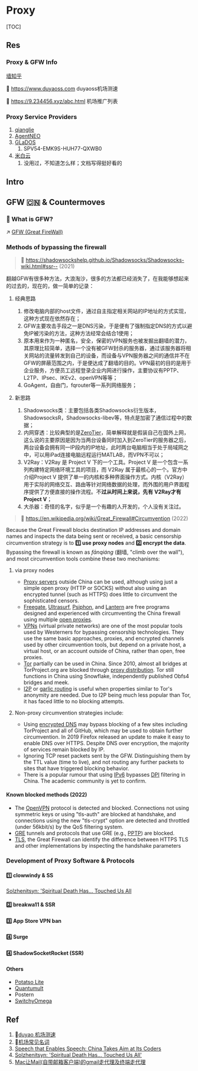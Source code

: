 # Proxy

[TOC]


## Res
### Proxy & GFW Info
[墙知乎](https://wallzhihu.com)

🔗 https://www.duyaoss.com
duyaoss机场测速

🔗 https://9.234456.xyz/abc.html
机场推广列表


### Proxy Service Providers
1. [qianglie](https://www.qianglie.com/#/profile)
2. [AgentNEO](https://neoladder.com/dashboard)
3. [GLaDOS](https://glados.rocks/register)
	1. SPV54-EMK9S-HUH77-QXWB0
4. [米白云](https://docs.mebi.me/docs/intro)
	1. 没用过，不知道怎么样；文档写得挺好看的




## Intro



## GFW 🇨🇳 & Countermoves
### 🚧 What is GFW?
↗ [GFW (Great FireWall)](GFW%20(Great%20FireWall).md)


### Methods of bypassing the firewall
> 🔗 https://shadowsockshelp.github.io/Shadowsocks/Shadowsocks-wiki.html#ssr-- (2021)

翻越GFW有很多种方法，大浪淘沙，很多的方法都已经消失了，在我能够想起来的过去的，现在的，做一简单的记录：

1. 经典思路
	1. 修改电脑内部的host文件，通过自主指定相关网站的IP地址的方式实现，这种方式现在依然存在；
	2. GFW主要攻击手段之一是DNS污染，于是便有了强制指定DNS的方式以避免IP被污染的方法，这种方法经常会结合1使用；
	3. 原本用来作为一种匿名，安全，保密的VPN服务也被发掘出翻墙的潜力，其原理比较简单，选择一个没有被GFW封杀的服务器，通过该服务器将相关网站的流量转发到自己的设备，而设备与VPN服务器之间的通信并不在GFW的屏蔽范围之内，于是便达成了翻墙的目的。VPN最初的目的是用于企业服务，方便员工远程登录企业内网进行操作，主要协议有PPTP、L2TP、IPsec、IKEv2、openVPN等等；
	4. GoAgent，自由门，fqrouter等一系列网络服务；

2. 新思路
	1. Shadowsocks类：主要包括各类Shadowsocks衍生版本，ShadowsocksR，Shadowsocks-libev等，特点是加密了通信过程中的数据；
	2. 内网穿透：比较典型的是[ZeroTier](https://www.zerotier.com/)，简单解释就是假装自己在国外上网，这么说的主要原因是因为当两台设备同时加入到ZeroTier的服务器之后，两台设备会拥有同一IP段内的IP地址，此时两台电脑相当于处于局域网之中，可以用iPad连接电脑远程运行MATLAB，而VPN不可以；
	3. V2Ray：V2Ray 是 Project V 下的一个工具。Project V 是一个包含一系列构建特定网络环境工具的项目，而 V2Ray 属于最核心的一个。官方中介绍Project V 提供了单一的内核和多种界面操作方式。内核（V2Ray）用于实际的网络交互、路由等针对网络数据的处理，而外围的用户界面程序提供了方便直接的操作流程。不**过从时间上来说，先有 V2Ray才有Project V**；
	4. 大杀器：奇怪的名字，似乎是一个有趣的人开发的，个人没有关注过。


> 🔗 https://en.wikipedia.org/wiki/Great_Firewall#Circumvention (2022)

Because the Great Firewall blocks destination IP addresses and domain names and inspects the data being sent or received, a basic censorship circumvention strategy is to **1️⃣ use proxy nodes** and **2️⃣ encrypt the data**. Bypassing the firewall is known as _fānqiáng_ (翻墙, "climb over the wall"), and most circumvention tools combine these two mechanisms:

1. via proxy nodes
	- [Proxy servers](https://en.wikipedia.org/wiki/Proxy_server "Proxy server") outside China can be used, although using just a simple open proxy (HTTP or SOCKS) without also using an encrypted tunnel (such as HTTPS) does little to circumvent the sophisticated censors.
	- [Freegate](https://en.wikipedia.org/wiki/Freegate "Freegate"), [Ultrasurf](https://en.wikipedia.org/wiki/Ultrasurf "Ultrasurf"), [Psiphon](https://en.wikipedia.org/wiki/Psiphon "Psiphon"), and [Lantern](https://en.wikipedia.org/wiki/Lantern_(software) "Lantern (software)") are free programs designed and experienced with circumventing the China firewall using multiple [open proxies](https://en.wikipedia.org/wiki/Open_proxies "Open proxies").
	- [VPNs](https://en.wikipedia.org/wiki/VPN "VPN") (virtual private networks) are one of the most popular tools used by Westerners for bypassing censorship technologies. They use the same basic approaches, proxies, and encrypted channels used by other circumvention tools, but depend on a private host, a virtual host, or an account outside of China, rather than open, free proxies.
	- [Tor](https://en.wikipedia.org/wiki/Tor_(anonymity_network) "Tor (anonymity network)") partially can be used in China. Since 2010, almost all bridges at TorProject.org are blocked through [proxy distribution](https://en.wikipedia.org/wiki/Great_Firewall#Proxy_distribution). Tor still functions in China using Snowflake, independently published Obfs4 bridges and meek.
	- [I2P](https://en.wikipedia.org/wiki/I2P "I2P") or [garlic routing](https://en.wikipedia.org/wiki/Garlic_routing "Garlic routing") is useful when properties similar to Tor's anonymity are needed. Due to I2P being much less popular than Tor, it has faced little to no blocking attempts.

2. Non-proxy circumvention strategies include:
	- Using [encrypted DNS](https://en.wikipedia.org/wiki/DNS_over_HTTPS "DNS over HTTPS") may bypass blocking of a few sites including TorProject and all of GitHub, which may be used to obtain further circumvention. In 2019 Firefox released an update to make it easy to enable DNS over HTTPS. Despite DNS over encryption, the majority of services remain blocked by IP.
	- Ignoring TCP reset packets sent by the GFW. Distinguishing them by the TTL value (time to live), and not routing any further packets to sites that have triggered blocking behavior.
	- There is a popular rumour that using [IPv6](https://en.wikipedia.org/wiki/IPv6 "IPv6") bypasses [DPI](https://en.wikipedia.org/wiki/Deep_packet_inspection "Deep packet inspection") filtering in China. The academic community is yet to confirm.


#### Known blocked methods (2022)
- The [OpenVPN](https://en.wikipedia.org/wiki/OpenVPN "OpenVPN") protocol is detected and blocked. Connections not using symmetric keys or using "tls-auth" are blocked at handshake, and connections using the new "tls-crypt" option are detected and throttled (under 56kbit/s) by the QoS filtering system.
- [GRE](https://en.wikipedia.org/wiki/Generic_Routing_Encapsulation "Generic Routing Encapsulation") tunnels and protocols that use GRE (e.g., [PPTP](https://en.wikipedia.org/wiki/PPTP "PPTP")) are blocked.
- [TLS](https://en.wikipedia.org/wiki/Transport_Layer_Security "Transport Layer Security"), the Great Firewall can identify the difference between HTTPS TLS and other implementations by inspecting the handshake parameters


### Development of Proxy Software & Protocols
#### 1️⃣ clowwindy & SS
[Solzhenitsyn: 'Spiritual Death Has... Touched Us All](https://www.washingtonpost.com/wp-dyn/content/article/2008/08/04/AR2008080401822_pf.html)


#### 2️⃣ breakwa11 & SSR


#### 3️⃣ App Store VPN ban


#### 4️⃣ Surge


#### 4️⃣ ShadowSocketRocket (SSR)


#### Others
+ [Potatso Lite](https://shadowsockshelp.github.io/Potatso-Lite/) 
+ [Quantumult](https://itunes.apple.com/us/app/quantumult/id1252015438#?platform=iphone)
+ Postern
+ [SwitchyOmega](https://github.com/FelisCatus/SwitchyOmega)



## Ref
[机场推荐]:https://pawswrite.xyz/posts/33840.html#测速结果

1. 🫰[duyao 机场测速](https://www.duyaoss.com)
2. 🫰[机场常见名词](https://young1lin.me/2020/10/30/GFW/#机场)
3. [Speech that Enables Speech: China Takes Aim at Its Coders](https://www.eff.org/deeplinks/2015/08/speech-enables-speech-china-takes-aim-its-coders)
4. [Solzhenitsyn: 'Spiritual Death Has... Touched Us All'](https://www.washingtonpost.com/wp-dyn/content/article/2008/08/04/AR2008080401822_pf.html)
5. [Mac让Mail(自带邮箱客户端)的gmail走代理及终端走代理](https://www.xiebruce.top/1061.html)
